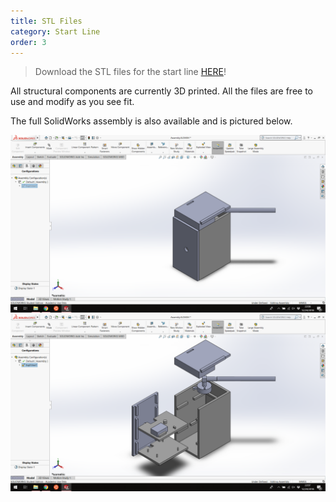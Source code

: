 ```yaml
---
title: STL Files
category: Start Line
order: 3
---
```


>Download the STL files for the start line [HERE](https://drive.google.com/drive/folders/1Q-u7U18tI-8YRp86teNnI6xgnS-2nZSA?usp=sharing)!

All structural components are currently 3D printed. All the files are free to use and modify as you see fit. 

The full SolidWorks assembly is also available and is pictured below.

![](/images/startLine/full.png)
![](/images/startLine/fullExplode.png)